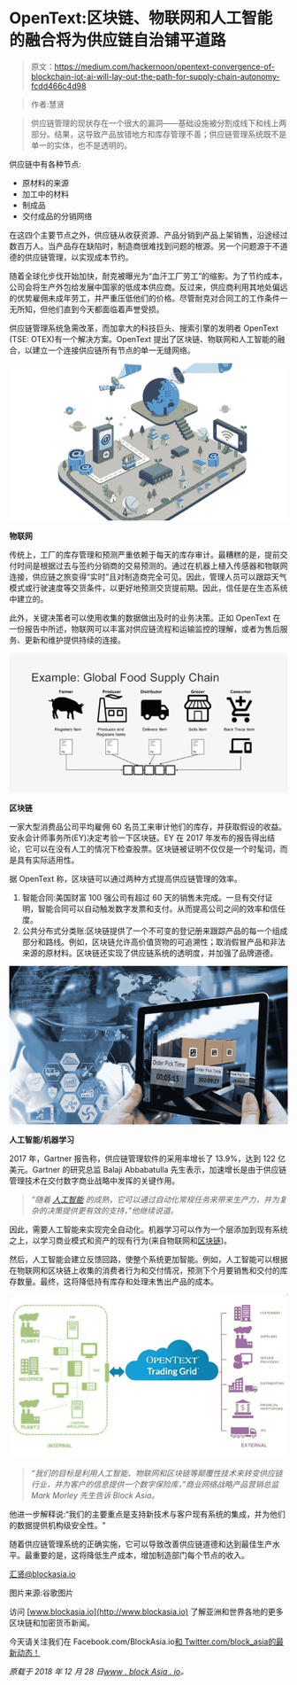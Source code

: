 # OpenText:区块链、物联网和人工智能的融合将为供应链自治铺平道路

> 原文：<https://medium.com/hackernoon/opentext-convergence-of-blockchain-iot-ai-will-lay-out-the-path-for-supply-chain-autonomy-fcdd466c4d98>

> 作者:慧贤

> 供应链管理的现状存在一个很大的漏洞——基础设施被分割成线下和线上两部分。结果，这导致产品放错地方和库存管理不善；供应链管理系统既不是单一的实体，也不是透明的。

供应链中有各种节点:

*   原材料的来源
*   加工中的材料
*   制成品
*   交付成品的分销网络

在这四个主要节点之外，供应链从收获资源、产品分销到产品上架销售，沿途经过数百万人。当产品存在缺陷时，制造商很难找到问题的根源。另一个问题源于不道德的供应链管理，以实现成本节约。

随着全球化步伐开始加快，耐克被曝光为“血汗工厂劳工”的缩影。为了节约成本，公司会将生产外包给发展中国家的低成本供应商。反过来，供应商利用其地处偏远的优势雇佣未成年劳工，并严重压低他们的价格。尽管耐克对合同工的工作条件一无所知，但他们直到今天都面临着声誉受损。

供应链管理系统急需改革，而加拿大的科技巨头、搜索引擎的发明者 OpenText (TSE: OTEX)有一个解决方案。OpenText 提出了区块链、物联网和人工智能的融合，以建立一个连接供应链所有节点的单一无缝网络。

![](img/19243b2bed0902210ebbb3cfef94a861.png)

**物联网**

传统上，工厂的库存管理和预测严重依赖于每天的库存审计。最糟糕的是，提前交付时间是根据过去与签约分销商的交易预测的。通过在机器上植入传感器和物联网连接，供应链之旅变得“实时”且对制造商完全可见。因此，管理人员可以跟踪天气模式或行驶速度等交货条件，以更好地预测交货提前期。因此，信任是在生态系统中建立的。

此外，关键决策者可以使用收集的数据做出及时的业务决策。正如 OpenText 在一份报告中所述，物联网可以丰富对供应链流程和运输监控的理解，或者为售后服务、更新和维护提供持续的连接。

![](img/4612652628118bfdf64bfa0ae6b52c3e.png)

**区块链**

一家大型消费品公司平均雇佣 60 名员工来审计他们的库存，并获取假设的收益。安永会计师事务所(EY)决定考验一下区块链。EY 在 2017 年发布的报告得出结论，它可以在没有人工的情况下检查股票。区块链被证明不仅仅是一个时髦词，而是具有实际适用性。

据 OpenText 称，区块链可以通过两种方式提高供应链管理的效率。

1.  智能合同:美国财富 100 强公司有超过 60 天的销售未完成。一旦有交付证明，智能合同可以自动触发数字发票和支付。从而提高公司之间的效率和信任度。
2.  公共分布式分类账:区块链提供了一个不可变的登记册来跟踪产品的每一个组成部分和路线。例如，区块链允许高价值货物的可追溯性；取消假冒产品和非法来源的原材料。区块链还实现了供应链系统的透明度，并加强了品牌道德。

![](img/0fe274d187fac68d1c6b6e5eba71c6cf.png)

**人工智能/机器学习**

2017 年，Gartner 报告称，供应链管理软件的采用率增长了 13.9%，达到 122 亿美元。Gartner 的研究总监 Balaji Abbabatulla 先生表示，加速增长是由于供应链管理技术在交付数字商业战略中发挥的关键作用。

> *“随着* [*人工智能*](https://hackernoon.com/tagged/artificial-intelligence) *的成熟，它可以通过自动化常规任务来带来生产力，并为复杂的决策提供更有效的支持，”他继续说道。*

因此，需要人工智能来实现完全自动化。机器学习可以作为一个层添加到现有系统之上，以学习商业模式和资产的现有行为(来自物联网和[区块链](https://hackernoon.com/tagged/blockchain))。

然后，人工智能会建立反馈回路，使整个系统更加智能。例如，人工智能可以根据在物联网和区块链上收集的消费者行为和交付情况，预测下个月要销售和交付的库存数量。最终，这将降低持有库存和处理未售出产品的成本。

![](img/f1d3e8c8d96415f30c2a2b125e44f80a.png)

> *“我们的目标是利用人工智能、物联网和区块链等颠覆性技术来转变供应链行业，并为客户的信息提供一个数字保险库，”商业网络战略产品营销总监 Mark Morley 先生告诉 Block Asia。*

他进一步解释说:“我们的主要重点是支持新技术与客户现有系统的集成，并为他们的数据提供机构级安全性。"

随着供应链管理系统的正确实施，它可以导致改善供应链道德和达到最佳生产水平。最重要的是，这将降低生产成本，增加制造部门每个节点的收入。

[汇贤@blockasia.io](mailto:huixian@blockasia.io)

图片来源:谷歌图片

访问 [www.blockasia.io](http://www.blockasia.io) 了解亚洲和世界各地的更多区块链和加密货币新闻。

今天请关注我们在 Facebook.com/BlockAsia.io[和 Twitter.com/block_asia](https://www.facebook.com/BlockAsia.io/)[的最新动态！](https://twitter.com/block_asia)

*原载于 2018 年 12 月 28 日*[*www . block Asia . io*](http://www.blockasia.io/opentext-convergence-of-blockchain-iot-ai-will-lay-out-the-path-for-supply-chain-autonomy/)*。*